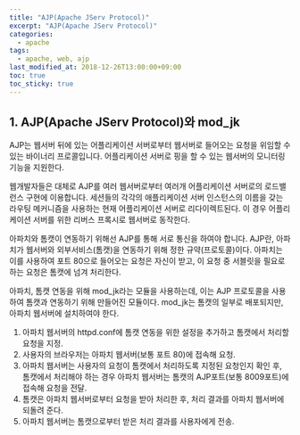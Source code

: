 ```yaml
---
title: "AJP(Apache JServ Protocol)"
excerpt: "AJP(Apache JServ Protocol)"
categories:
  - apache
tags:
  - apache, web, ajp
last_modified_at: 2018-12-26T13:00:00+09:00
toc: true
toc_sticky: true
---
```


## 1. AJP(Apache JServ Protocol)와 mod_jk

AJP는 웹서버 뒤에 있는 어플리케이션 서버로부터 웹서버로 들어오는 요청을 위임할 수 있는 바이너리 프로콜입니다. 어플리케이션 서버로 핑을 할 수 있는 웹서버의 모니터링 기능을 지원한다.

웹개발자들은 대체로 AJP를 여러 웹서버로부터 여러개 어플리케이션 서버로의 로드밸런스 구현에 이용합니다. 세션들의 각각의 애플리케이션 서버 인스턴스의 이름을 갖는 라우팅 메커니즘을 사용하는 현재 어플리케이션 서버로 리다이렉트된다. 이 경우 어플리케이션 서버를 위한 리버스 프록시로 웹서버로 동작한다.

아파치와 톰캣이 연동하기 위해선 AJP를 통해 서로 통신을 하여야 합니다. AJP란, 아파치가 웹서버와 외부서비스(톰캣)을 연동하기 위해 정한 규약(프로토콜)이다. 아파치는 이를 사용하여 포트 80으로 들어오는 요청은 자신이 받고, 이 요청 중 서블릿을 필요로 하는 요청은 톰캣에 넘겨 처리한다.


아파치, 톰캣 연동을 위해 mod_jk라는 모듈을 사용하는데, 이는 AJP 프로토콜을 사용하여 톰캣과 연동하기 위해 만들어진 모듈이다. mod_jk는 톰캣의 일부로 배포되지만, 아파치 웹서버에 설치하여야 한다.

1. 아파치 웹서버의 httpd.conf에 톰캣 연동을 위한 설정을 추가하고 톰캣에서 처리할 요청을 지정.
2. 사용자의 브라우저는 아파치 웹서버(보통 포트 80)에 접속해 요청.
3. 아파치 웹서버는 사용자의 요청이 톰캣에서 처리하도록 지정된 요청인지 확인 후, 톰캣에서 처리해야 하는 경우 아파치 웹서버는 톰캣의 AJP포트(보통 8009포트)에 접속해 요청을 전달.
4. 톰캣은 아파치 웹서버로부터 요청을 받아 처리한 후, 처리 결과를 아파치 웹서버에 되돌려 준다.
5. 아파치 웹서버는 톰캣으로부터 받은 처리 결과를 사용자에게 전송.

